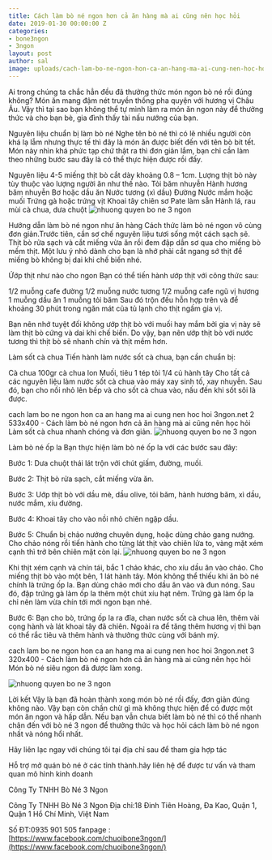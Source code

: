 ```yaml
---
title: Cách làm bò né ngon hơn cả ăn hàng mà ai cũng nên học hỏi
date: 2019-01-30 00:00:00 Z
categories:
- bone3ngon
- 3ngon
layout: post
author: sal
image: uploads/cach-lam-bo-ne-ngon-hon-ca-an-hang-ma-ai-cung-nen-hoc-hoi-3ngon.net.jpg
---
```


Ai trong chúng ta chắc hẳn đều đã thưởng thức món ngon bò né rồi đúng không? Món ăn mang đậm nét truyền thống pha quyện với hương vị Châu Âu. Vậy thì tại sao bạn không thể tự mình làm ra món ăn ngon này để thưởng thức và cho bạn bè, gia đình thấy tài nấu nướng của bạn. 

Nguyên liệu chuẩn bị làm bò né
Nghe tên bò né thì có lẽ nhiều người còn khá lạ lẫm nhưng thực tế thì đây là món ăn được biết đến với tên bò bít tết. Món này nhìn khá phức tạp chứ thật ra thì đơn giản lắm, bạn chỉ cần làm theo những bước sau đây là có thể thực hiện được rồi đấy.

Nguyên liệu
4-5 miếng thịt bò cắt dày khoảng 0.8 – 1cm. Lượng thịt bò này tùy thuộc vào lượng người ăn như thế nào.
Tỏi băm nhuyễn
Hành hương băm nhuyễn
Bơ hoặc dầu ăn
Nước tương (xì dầu)
Đường
Nước mắm hoặc muối
Trứng gà hoặc trứng vịt
Khoai tây chiên sơ
Pate làm sẵn
Hành lá, rau mùi
cà chua, dưa chuột
![nhuong quyen bo ne 3 ngon](/uploads/cach-lam-bo-ne-ngon-hon-ca-an-hang-ma-ai-cung-nen-hoc-hoi-3ngon.net-0.jpg)

Hướng dẫn làm bò né ngon như ăn hàng
Cách thức làm bò né ngon vô cùng đơn giản.Trước tiên, cần sơ chế nguyên liệu tươi sống một cách sạch sẽ. Thịt bò rửa sạch và cắt miếng vừa ăn rồi đem đập dần sơ qua cho miếng bò mềm thịt. Một lưu ý nhỏ dành cho bạn là nhớ phải cắt ngang sớ thịt để miếng bò không bị dai khi chế biến nhé.

Ứớp thịt như nào cho ngon
Bạn có thể tiến hành ướp thịt với công thức sau:

1/2 muỗng cafe đường
1/2 muỗng  nước tương
1/2 muỗng cafe ngũ vị hương
1 muỗng dầu ăn
1 muỗng tỏi băm
Sau đó trộn đều hỗn hợp trên và để khoảng 30 phút trong ngăn mát của tủ lạnh cho thịt ngấm gia vị.

Bạn nên nhớ tuyệt đối không ướp thịt bò với muối hay mắm bởi gia vị này sẽ làm thịt bò cứng và dai khi chế biến. Do vậy, bạn nên ướp thịt bò với nước tương thì thịt bò sẽ nhanh chín và thịt mềm hơn.

Làm sốt cà chua
Tiến hành làm nước sốt cà chua, bạn cần chuẩn bị:

Cà chua
100gr cà chua lon
Muối, tiêu
1 tép tỏi
1/4 củ hành tây
Cho tất cả các nguyên liệu làm nước sốt cà chua vào máy xay sinh tố, xay nhuyễn. Sau đó, bạn cho nồi nhỏ lên bếp và cho sốt cà chua vào, nấu đến khi sốt sôi là được.


cach lam bo ne ngon hon ca an hang ma ai cung nen hoc hoi 3ngon.net 2 533x400 - Cách làm bò né ngon hơn cả ăn hàng mà ai cũng nên học hỏi
Làm sốt cà chua nhanh chóng và đơn giản.
![nhuong quyen bo ne 3 ngon](/uploads/cach-lam-bo-ne-ngon-hon-ca-an-hang-ma-ai-cung-nen-hoc-hoi-3ngon.net-0.jpg)

Làm bò né ốp la
Bạn thực hiện làm bò né ốp la với các bước sau đây:

Bước 1: Dưa chuột thái lát trộn với chút giấm, đường, muối.

Bước 2: Thịt bò rửa sạch, cắt miếng vừa ăn.

Bước 3: Uớp thịt bò với dầu mè, dầu olive, tỏi băm, hành hương băm, xì dầu, nước mắm, xíu đường.

Bước 4: Khoai tây cho vào nồi nhỏ chiên ngập dầu.

Bước 5: Chuẩn bị chảo nướng chuyên dụng, hoặc dùng chảo gang nướng. Cho chảo nóng rồi tiến hành cho từng lát thịt vào chiên lửa to, vàng mặt xém cạnh thì trở bên chiên mặt còn lại.
![nhuong quyen bo ne 3 ngon](/uploads/cach-lam-bo-ne-ngon-hon-ca-an-hang-ma-ai-cung-nen-hoc-hoi-3ngon.net-2-768x576.jpg)

Khi thịt xém cạnh và chín tái, bắc 1 chảo khác, cho xíu dầu ăn vào chảo. Cho miếng thịt bò vào một bên, 1 lát hành tây. Món không thể thiếu khi ăn bò né chính là trứng ốp la. Bạn dùng chảo mới cho dầu ăn vào và đun nóng. Sau đó, đập trứng gà làm ốp la thêm một chút xíu hạt nêm. Trứng gà làm ốp la chỉ nên làm vừa chín tới mới ngon bạn nhé.

Bước 6: Bạn cho bò, trứng ốp la ra đĩa, chan nước sốt cà chua lên, thêm vài cọng hành và lát khoai tây đã chiên. Ngoài ra để tăng thêm hương vị thì bạn có thể rắc tiêu và thêm hành và thưởng thức cùng với bánh mỳ.

cach lam bo ne ngon hon ca an hang ma ai cung nen hoc hoi 3ngon.net 3 320x400 - Cách làm bò né ngon hơn cả ăn hàng mà ai cũng nên học hỏi
Món bò né siêu ngon đã được làm xong.

![nhuong quyen bo ne 3 ngon](/uploads/cach-lam-bo-ne-ngon-hon-ca-an-hang-ma-ai-cung-nen-hoc-hoi-3ngon.net-3-320x400.jpg)

Lời kết
Vậy là bạn đã hoàn thành xong món bò né rồi đấy, đơn giản đúng không nào. Vậy bạn còn chần chừ gì mà không thực hiện để có được một món ăn ngon và hấp dẫn. Nếu bạn vẫn chưa biết làm bò né thì có thể nhanh chân đến với bò né 3 ngon để thưởng thức và học hỏi cách làm bò né ngon nhất và nóng hổi nhất.

Hãy liên lạc ngay với chúng tôi tại địa chỉ sau để tham gia hợp tác

Hỗ trợ mở quán bò né ở các tỉnh thành.hãy liên hệ để được tư vấn và tham quan mô hình kinh doanh

Công Ty TNHH Bò Né 3 Ngon

Công Ty TNHH Bò Né 3 Ngon
Địa chỉ:18 Đinh Tiên Hoàng, Đa Kao, Quận 1, Quận 1 Hồ Chí Minh, Việt Nam

Số ĐT:0935 901 505
fanpage :[https://www.facebook.com/chuoibone3ngon/](https://www.facebook.com/chuoibone3ngon/)
